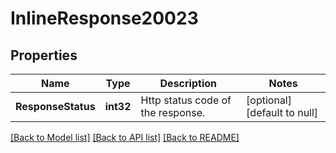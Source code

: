 # InlineResponse20023

## Properties
Name | Type | Description | Notes
------------ | ------------- | ------------- | -------------
**ResponseStatus** | **int32** | Http status code of the response. | [optional] [default to null]

[[Back to Model list]](../README.md#documentation-for-models) [[Back to API list]](../README.md#documentation-for-api-endpoints) [[Back to README]](../README.md)


